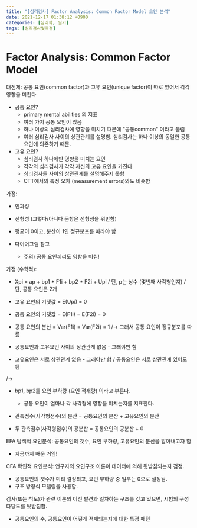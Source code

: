 ```yaml
---
title: "[심리검사] Factor Analysis: Common Factor Model 요인 분석"
date: 2021-12-17 01:38:12 +0900
categories: [심리학, 필기]
tags: [심리검사및측정]
---
```




# Factor Analysis: Common Factor Model 

대전제: 공통 요인(common factor)과 고유 요인(unique factor)이 따로 있어서 각각 영향을 미친다

- 공통 요인?
  - primary mental abilities 의 지표
  - 여러 가지 공통 요인이 있음
  - 하나 이상의 심리검사에 영향을 미치기 때문에 "공통common" 이라고 불림
  - 여러 심리검사 사이의 상관관계를 설명함. 심리검사는 하나 이상의 동일한 공통요인에 의존하기 때문.
- 고유 요인?
  - 심리검사 하나에만 영향을 미치는 요인
  - 각각의 심리검사가 각각 자신의 고유 요인을 가진다
  - 심리검사들 사이의 상관관계를 설명해주지 못함
  - CTT에서의 측정 오차 (measurement errors)와도 비슷함



가정:

- 인과성
- 선형성 (그렇다/아니다 문항은 선형성을 위반함)
- 평균이 0이고, 분산이 1인 정규분포를 따라야 함

- 다이어그램 참고
  - 주의) 공통 요인끼리도 영향을 미침!



가정 (수학적):

- Xpi = ap + bp1 * F1i + bp2 * F2i + Upi / 단, p는 상수 (몇번째 사각형인지) / 단, 공통 요인은 2개

- 고유 요인의 기댓값 = E(Upi) = 0
- 공통 요인의 기댓값 = E(F1i) = E(F2i) = 0
- 공통 요인의 분산 = Var(F1i) = Var(F2i) = 1 /-> 그래서 공통 요인이 정규분포를 따름

- 공통요인과 고유요인 사이의 상관관계 없음 - 그래야만 함
- 고유요인은 서로 상관관계 없음 - 그래야만 함 / 공통요인은 서로 상관관계 있어도 됨

/-> 

- bp1, bp2를 요인 부하량 (요인 적재량) 이라고 부른다.
  - 공통 요인이 얼마나 각 사각형에 영향을 미치는지를 지표한다.

- 관측점수(사각형점수)의 분산 = 공통요인의 분산 + 고유요인의 분산

- 두 관측점수(사각형점수)의 공분산 = 공통요인의 공분산 + 0



EFA 탐색적 요인분석: 공통요인의 갯수, 요인 부하량, 고유요인의 분산을 알아내고자 함

- 지금까지 배운 거임!

CFA 확인적 요인분석: 연구자의 요인구조 이론이 데이터에 의해 뒷받침되는지 검정.

- 공통요인의 갯수가 미리 결정되고, 요인 부하량 중 일부는 0으로 설정됨.
- 구조 방정식 모델링을 사용함.



검사(또는 척도)가 관련 이론의 이전 발견과 일차하는 구조를 갖고 있으면, 시험의 구성 타당도를 뒷받침함.

- 공통요인의 수, 공통요인이 어떻게 적재되는지에 대한 특정 패턴

